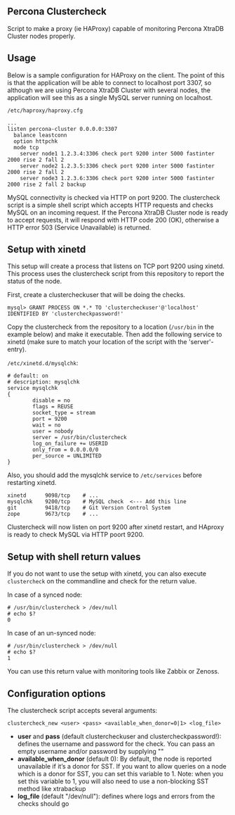 ## Percona Clustercheck ##

Script to make a proxy (ie HAProxy) capable of monitoring Percona XtraDB Cluster nodes properly.

## Usage ##
Below is a sample configuration for HAProxy on the client. The point of this is that the application will be able to connect to localhost port 3307, so although we are using Percona XtraDB Cluster with several nodes, the application will see this as a single MySQL server running on localhost.

`/etc/haproxy/haproxy.cfg`

    ...
    listen percona-cluster 0.0.0.0:3307
      balance leastconn
      option httpchk
      mode tcp
        server node1 1.2.3.4:3306 check port 9200 inter 5000 fastinter 2000 rise 2 fall 2
        server node2 1.2.3.5:3306 check port 9200 inter 5000 fastinter 2000 rise 2 fall 2
        server node3 1.2.3.6:3306 check port 9200 inter 5000 fastinter 2000 rise 2 fall 2 backup

MySQL connectivity is checked via HTTP on port 9200. The clustercheck script is a simple shell script which accepts HTTP requests and checks MySQL on an incoming request. If the Percona XtraDB Cluster node is ready to accept requests, it will respond with HTTP code 200 (OK), otherwise a HTTP error 503 (Service Unavailable) is returned.

## Setup with xinetd ##
This setup will create a process that listens on TCP port 9200 using xinetd. This process uses the clustercheck script from this repository to report the status of the node.

First, create a clustercheckuser that will be doing the checks.

    mysql> GRANT PROCESS ON *.* TO 'clustercheckuser'@'localhost' IDENTIFIED BY 'clustercheckpassword!'

Copy the clustercheck from the repository to a location (`/usr/bin` in the example below) and make it executable. Then add the following service to xinetd (make sure to match your location of the script with the 'server'-entry).

`/etc/xinetd.d/mysqlchk`:

    # default: on
    # description: mysqlchk
    service mysqlchk
    {
            disable = no
            flags = REUSE
            socket_type = stream
            port = 9200
            wait = no
            user = nobody
            server = /usr/bin/clustercheck
            log_on_failure += USERID
            only_from = 0.0.0.0/0
            per_source = UNLIMITED
    }

Also, you should add the mysqlchk service to `/etc/services` before restarting xinetd.

    xinetd      9098/tcp    # ...
    mysqlchk    9200/tcp    # MySQL check  <--- Add this line
    git         9418/tcp    # Git Version Control System
    zope        9673/tcp    # ...

Clustercheck will now listen on port 9200 after xinetd restart, and HAproxy is ready to check MySQL via HTTP poort 9200.

## Setup with shell return values ##
If you do not want to use the setup with xinetd, you can also execute `clustercheck` on the commandline and check for the return value.

In case of a synced node:

    # /usr/bin/clustercheck > /dev/null
    # echo $?
    0

In case of an un-synced node:

    # /usr/bin/clustercheck > /dev/null
    # echo $?
    1

You can use this return value with monitoring tools like Zabbix or Zenoss.

## Configuration options ##
The clustercheck script accepts several arguments:

    clustercheck_new <user> <pass> <available_when_donor=0|1> <log_file>

- **user** and **pass** (default clustercheckuser and clustercheckpassword!): defines the username and password for the check. You can pass an empty username and/or password by supplying ""
- **available_when_donor** (default 0): By default, the node is reported unavailable if it’s a donor for SST. If you want to allow queries on a node which is a donor for SST, you can set this variable to 1. Note: when you set this variable to 1, you will also need to use a non-blocking SST method like xtrabackup
- **log_file** (default "/dev/null"): defines where logs and errors from the checks should go